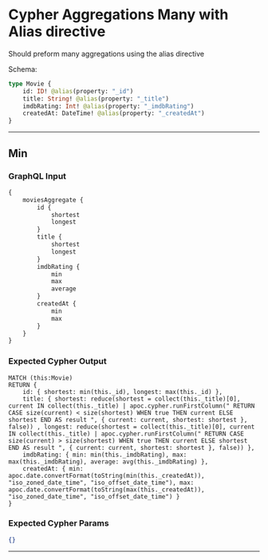 # Cypher Aggregations Many with Alias directive

Should preform many aggregations using the alias directive

Schema:

```graphql
type Movie {
    id: ID! @alias(property: "_id")
    title: String! @alias(property: "_title")
    imdbRating: Int! @alias(property: "_imdbRating")
    createdAt: DateTime! @alias(property: "_createdAt")
}
```

---

## Min

### GraphQL Input

```graphql
{
    moviesAggregate {
        id {
            shortest
            longest
        }
        title {
            shortest
            longest
        }
        imdbRating {
            min
            max
            average
        }
        createdAt {
            min
            max
        }
    }
}
```

### Expected Cypher Output

```cypher
MATCH (this:Movie)
RETURN {
    id: { shortest: min(this._id), longest: max(this._id) },
    title: { shortest: reduce(shortest = collect(this._title)[0], current IN collect(this._title) | apoc.cypher.runFirstColumn(" RETURN CASE size(current) < size(shortest) WHEN true THEN current ELSE shortest END AS result ", { current: current, shortest: shortest }, false)) , longest: reduce(shortest = collect(this._title)[0], current IN collect(this._title) | apoc.cypher.runFirstColumn(" RETURN CASE size(current) > size(shortest) WHEN true THEN current ELSE shortest END AS result ", { current: current, shortest: shortest }, false)) },
    imdbRating: { min: min(this._imdbRating), max: max(this._imdbRating), average: avg(this._imdbRating) },
    createdAt: { min: apoc.date.convertFormat(toString(min(this._createdAt)), "iso_zoned_date_time", "iso_offset_date_time"), max: apoc.date.convertFormat(toString(max(this._createdAt)), "iso_zoned_date_time", "iso_offset_date_time") }
}
```

### Expected Cypher Params

```json
{}
```

---
